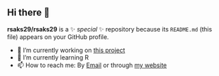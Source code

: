 ## Hi there 👋


**rsaks29/rsaks29** is a ✨ _special_ ✨ repository because its `README.md` (this file) appears on your GitHub profile.

- 🔭 I’m currently working on [this project](https://github.com/goblin101-co/stock-simulator)
- 🌱 I’m currently learning R
- 📫 How to reach me: By [Email](ron.saks@gmx.ch) or through [my website](rsaks29.github.io)
